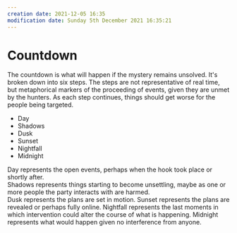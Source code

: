 ```yaml
---
creation date: 2021-12-05 16:35
modification date: Sunday 5th December 2021 16:35:21
---
```


# Countdown
The countdown is what will happen if the mystery remains unsolved. It's broken down into six steps. The steps are not representative of real time, but metaphorical markers of the proceeding of events, given they are unmet by the hunters. As each step continues, things should get worse for the people being targeted.
- Day
- Shadows
- Dusk
- Sunset
- Nightfall
- Midnight

Day represents the open events, perhaps when the hook took place or shortly after.  
Shadows represents things starting to become unsettling, maybe as one or more people the party interacts with are harmed.  
Dusk represents the plans are set in motion.
Sunset represents the plans are revealed or perhaps fully online.
Nightfall represents the last moments in which intervention could alter the course of what is happening.
Midnight represents what would happen given no interference from anyone.